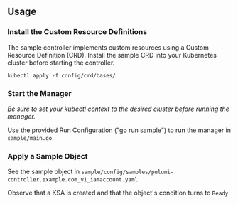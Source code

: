 
## Usage

### Install the Custom Resource Definitions
The sample controller implements custom resources using a Custom Resource Definition (CRD).  Install the sample CRD 
into your Kubernetes cluster before starting the controller.
```shell
kubectl apply -f config/crd/bases/
```

### Start the Manager
_Be sure to set your kubectl context to the desired cluster before running the manager._

Use the provided Run Configuration ("go run sample") to run the manager in `sample/main.go`.

### Apply a Sample Object
See the sample object in `sample/config/samples/pulumi-controller.example.com_v1_iamaccount.yaml`.

Observe that a KSA is created and that the object's condition turns to `Ready`.
